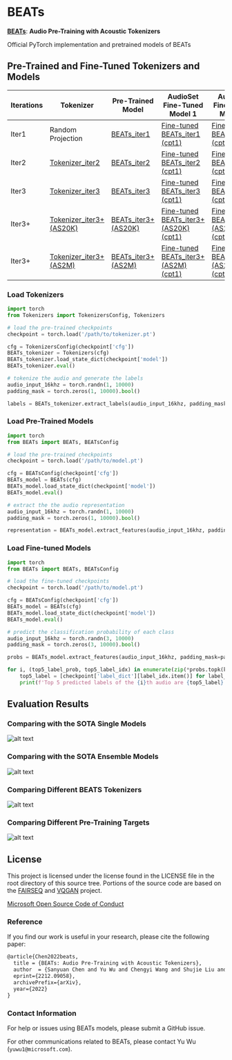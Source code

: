 # BEATs

[**BEATs**](https://arxiv.org/abs/2212.09058): **Audio Pre-Training with Acoustic Tokenizers**

Official PyTorch implementation and pretrained models of BEATs

## Pre-Trained and Fine-Tuned Tokenizers and Models
Iterations  | Tokenizer  | Pre-Trained Model | AudioSet Fine-Tuned Model 1 | AudioSet Fine-Tuned Model 2
|---|---|---|---|---
Iter1  |  Random Projection | [BEATs_iter1](https://1drv.ms/u/s!AqeByhGUtINrgcpmY7IHhgc9q0pT7Q?e=uQuisJ)  | [Fine-tuned BEATs_iter1 (cpt1)](https://1drv.ms/u/s!AqeByhGUtINrgcpuRfRZmco2XulmFw?e=f2INHa) | [Fine-tuned BEATs_iter1 (cpt2)](https://1drv.ms/u/s!AqeByhGUtINrgcpyMlTmnRh0Wp_Qgg?e=sgzv8H) | 
Iter2  |  [Tokenizer_iter2](https://1drv.ms/u/s!AqeByhGUtINrgcpnFGsfd_buKng5Pw?e=avWBJw)| [BEATs_iter2](https://1drv.ms/u/s!AqeByhGUtINrgcpwwEGgUyiI-jQyQw?e=1rP1RI)  | [Fine-tuned BEATs_iter2 (cpt1)](https://1drv.ms/u/s!AqeByhGUtINrgcp4l547zKa7xPqy8w?e=rsLdPr) | [Fine-tuned BEATs_iter2 (cpt2)](https://1drv.ms/u/s!AqeByhGUtINrgcp5APbt_2bdIQvX0w?e=2cd2ry) | 
Iter3  |  [Tokenizer_iter3](https://1drv.ms/u/s!AqeByhGUtINrgcp1DEzUBtzHapxcqw?e=JZI5Uf)| [BEATs_iter3](https://1drv.ms/u/s!AqeByhGUtINrgcpxJUNDxg4eU0r-vA?e=qezPJ5)  | [Fine-tuned BEATs_iter3 (cpt1)](https://1drv.ms/u/s!AqeByhGUtINrgcplb48ll1zIt82eWQ?e=XyxrX7) | [Fine-tuned BEATs_iter3 (cpt2)](https://1drv.ms/u/s!AqeByhGUtINrgcptb4S-CeJnlJGtZA?e=2FyDy3) | 
Iter3+  |  [Tokenizer_iter3+ (AS20K)](https://1drv.ms/u/s!AqeByhGUtINrgcpz_SnXxs0SrwHEwA?e=14nugm)| [BEATs_iter3+ (AS20K)](https://1drv.ms/u/s!AqeByhGUtINrgcpvdNz8-aYim60CIg?e=53V8pg)  | [Fine-tuned BEATs_iter3+ (AS20K) (cpt1)](https://1drv.ms/u/s!AqeByhGUtINrgcp2YHUCT1uZx2Kysw?e=nvu1Dw) | [Fine-tuned BEATs_iter3+ (AS20K) (cpt2)](https://1drv.ms/u/s!AqeByhGUtINrgcp092af0h7P3kXKFA?e=kUkPhN) | 
Iter3+  |  [Tokenizer_iter3+ (AS2M)](https://1drv.ms/u/s!AqeByhGUtINrgcppJUDx2TmXiIMFyQ?e=pJsOLl)| [BEATs_iter3+ (AS2M)](https://1drv.ms/u/s!AqeByhGUtINrgcpke6_lRSZEKD5j2Q?e=A3FpOf)  | [Fine-tuned BEATs_iter3+ (AS2M) (cpt1)](https://1drv.ms/u/s!AqeByhGUtINrgcpoZecQbiXeaUjN8A?e=DasbeC) | [Fine-tuned BEATs_iter3+ (AS2M) (cpt2)](https://1drv.ms/u/s!AqeByhGUtINrgcpj8ujXH1YUtxooEg?e=E9Ncea) | 


### Load Tokenizers

```python
import torch
from Tokenizers import TokenizersConfig, Tokenizers

# load the pre-trained checkpoints
checkpoint = torch.load('/path/to/tokenizer.pt')

cfg = TokenizersConfig(checkpoint['cfg'])
BEATs_tokenizer = Tokenizers(cfg)
BEATs_tokenizer.load_state_dict(checkpoint['model'])
BEATs_tokenizer.eval()

# tokenize the audio and generate the labels
audio_input_16khz = torch.randn(1, 10000)
padding_mask = torch.zeros(1, 10000).bool()

labels = BEATs_tokenizer.extract_labels(audio_input_16khz, padding_mask=padding_mask)
```


### Load Pre-Trained Models

```python
import torch
from BEATs import BEATs, BEATsConfig

# load the pre-trained checkpoints
checkpoint = torch.load('/path/to/model.pt')

cfg = BEATsConfig(checkpoint['cfg'])
BEATs_model = BEATs(cfg)
BEATs_model.load_state_dict(checkpoint['model'])
BEATs_model.eval()

# extract the the audio representation
audio_input_16khz = torch.randn(1, 10000)
padding_mask = torch.zeros(1, 10000).bool()

representation = BEATs_model.extract_features(audio_input_16khz, padding_mask=padding_mask)[0]
```


### Load Fine-tuned Models

```python
import torch
from BEATs import BEATs, BEATsConfig

# load the fine-tuned checkpoints
checkpoint = torch.load('/path/to/model.pt')

cfg = BEATsConfig(checkpoint['cfg'])
BEATs_model = BEATs(cfg)
BEATs_model.load_state_dict(checkpoint['model'])
BEATs_model.eval()

# predict the classification probability of each class
audio_input_16khz = torch.randn(3, 10000)
padding_mask = torch.zeros(3, 10000).bool()

probs = BEATs_model.extract_features(audio_input_16khz, padding_mask=padding_mask)[0]

for i, (top5_label_prob, top5_label_idx) in enumerate(zip(*probs.topk(k=5))):
    top5_label = [checkpoint['label_dict'][label_idx.item()] for label_idx in top5_label_idx]
    print(f'Top 5 predicted labels of the {i}th audio are {top5_label} with probability of {top5_label_prob}')
```

## Evaluation Results

### Comparing with the SOTA Single Models
![alt text](Evaluation_Results/Comparing_with_the_SOTA_Single_Models.png)


### Comparing with the SOTA Ensemble Models
![alt text](Evaluation_Results/Comparing_with_the_SOTA_Ensemble_Models.png)


### Comparing Different BEATS Tokenizers
![alt text](Evaluation_Results/Comparing_Different_BEATS_Tokenizers.png)


### Comparing Different Pre-Training Targets
![alt text](Evaluation_Results/Comparing_Different_Pre-Training_Targets.png)


## License
This project is licensed under the license found in the LICENSE file in the root directory of this source tree.
Portions of the source code are based on the [FAIRSEQ](https://github.com/pytorch/fairseq) and [VQGAN](https://github.com/CompVis/taming-transformers) project.

[Microsoft Open Source Code of Conduct](https://opensource.microsoft.com/codeofconduct)


### Reference
If you find our work is useful in your research, please cite the following paper:
``` latex
@article{Chen2022beats,
  title = {BEATs: Audio Pre-Training with Acoustic Tokenizers},
  author  = {Sanyuan Chen and Yu Wu and Chengyi Wang and Shujie Liu and Daniel Tompkins and Zhuo Chen and Furu Wei},
  eprint={2212.09058},
  archivePrefix={arXiv},
  year={2022}
}
```
### Contact Information

For help or issues using BEATs models, please submit a GitHub issue.

For other communications related to  BEATs, please contact Yu Wu (`yuwu1@microsoft.com`).